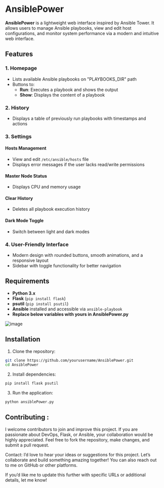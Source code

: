# AnsiblePower

**AnsiblePower** is a lightweight web interface inspired by Ansible Tower. It allows users to manage Ansible playbooks, view and edit host configurations, and monitor system performance via a modern and intuitive web interface.

## Features

### 1. Homepage
- Lists available Ansible playbooks on "PLAYBOOKS_DIR" path 
- Buttons to:
  - **Run**: Executes a playbook and shows the output
  - **Show**: Displays the content of a playbook

### 2. History
- Displays a table of previously run playbooks with timestamps and actions

### 3. Settings
#### Hosts Management
- View and edit `/etc/ansible/hosts` file
- Displays error messages if the user lacks read/write permissions

#### Master Node Status
- Displays CPU and memory usage

#### Clear History
- Deletes all playbook execution history

#### Dark Mode Toggle
- Switch between light and dark modes

### 4. User-Friendly Interface
- Modern design with rounded buttons, smooth animations, and a responsive layout
- Sidebar with toggle functionality for better navigation

## Requirements
- **Python 3.x**
- **Flask** (`pip install flask`)
- **psutil** (`pip install psutil`)
- **Ansible** installed and accessible via `ansible-playbook`
- **Replace below variables with yours in AnsiblePower.py**
  
![image](https://github.com/user-attachments/assets/fb1eb86c-8a41-486b-9e70-2c421b25ca17)

## Installation

1. Clone the repository:
```bash
git clone https://github.com/yourusername/AnsiblePower.git
cd AnsiblePower
```
2. Install dependencies:
```bash
pip install flask psutil
```
3. Run the application:
```bash
python ansiblePower.py
```
## Contributing :
I welcome contributors to join and improve this project. If you are passionate about DevOps, Flask, or Ansible, your collaboration would be highly appreciated. Feel free to fork the repository, make changes, and submit a pull request.

Contact: I’d love to hear your ideas or suggestions for this project. Let’s collaborate and build something amazing together! You can also reach out to me on GitHub or other platforms.

If you’d like me to update this further with specific URLs or additional details, let me know!

